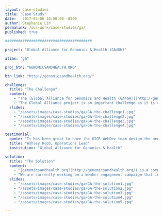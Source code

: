 ```yaml
---
layout: case-studies
title: "Case Study"
date:   2017-03-06 10:00:00 -0500
author: Stephanie Lin
permalink: /our-work/case-studies/ga/
published: true

########################################

project: "Global Alliance for Genomics & Health (GA4GH)"

alias: "ga"

proj_btn: "GENOMICSANDHEALTH.ORG"

btn_link: "http://genomicsandhealth.org/"

challenge:
  title: "The Challenge"
  content:
    - "The [Global Alliance for Genomics and Health (GA4GH)](http://genomicsandhealth.org/) was formed to help accelerate the potential of genomic medicine to advance human health. It brings together over 400 leading institutions working in healthcare, research, disease advocacy, life science, and information technology. Our team continues to be a hands-on digital service provider, helping GA4GH reach a global community and advance the formation of important new data-sharing tools and collaborative initiatives."
    - "The Global Alliance project is an important challenge as it is constantly in flux; their [Working Groups](http://genomicsandhealth.org/working-groups), [Work Products and Demonstration Projects](http://genomicsandhealth.org/work-products-demonstration-projects) are continually evolving. The GA4GH website and online tools have to successfully reflect these changes in order to ensure that a global audience is informed and aligned."
  slides:
    - "/assets/images/case-studies/ga/GA-the-challenge1.jpg"
    - "/assets/images/case-studies/ga/GA-the-challenge2.jpg"
    - "/assets/images/case-studies/ga/GA-the-challenge3.jpg"
    - "/assets/images/case-studies/ga/GA-the-challenge4.jpg"

testimonial:
  quote: "It has been great to have the OICR WebDev team design the new GA4GH website. We have very tight timelines and iterative needs. Given our challenges, I'm impressed with WebDev's thorough process and high-quality designs."
  title: "Ashley Hobb, Operations Lead"
  institution: "Global Alliance for Genomics & Health"

solution:
  title: "The Solution"
  content:
    - "[genomicsandhealth.org](http://genomicsandhealth.org/) is a communication tool that allows the Global Alliance to clearly communicate the status of their organization, members, and work activities with their key audiences.  When designing and developing GA4GH operational tools, our primary aim is to keep them simple so that the GA4GH team is as efficient as possible and can focus on more important operations.  For the public audience, the [news and events blog](http://genomicsandhealth.org/news-blog) is a recent addition to the website that provides a less formal means of discussing internal and external work. The blog has not only been a successful way to increase Google rankings, but also provides a central 'meeting ground' for community members to remain informed and motivated to collaborate on data sharing initiatives. "
    - "We are currently working on a member engagement campaign that involves building a private portal allowing GA's operational team to recruit new members and approve membership applications. It will also include features for communication amongst the international group and cut down on operational tasks."
  slides:
    - "/assets/images/case-studies/ga/GA-the-solution1.jpg"
    - "/assets/images/case-studies/ga/GA-the-solution2.jpg"
    - "/assets/images/case-studies/ga/GA-the-solution3.jpg"
    - "/assets/images/case-studies/ga/GA-the-solution4.jpg"
    - "/assets/images/case-studies/ga/GA-the-solution5.jpg"

---
```

